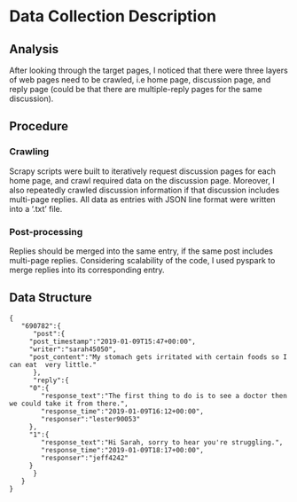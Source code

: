 # Data Collection Description

## Analysis
	
After looking through the target pages, I noticed that there were three layers of web pages need to be crawled, i.e home page, discussion page, and reply page (could be that there are multiple-reply pages for the same discussion).

## Procedure

### Crawling

Scrapy scripts were built to iteratively request discussion pages for each home page, and crawl required data on the discussion page. Moreover, I also repeatedly crawled discussion information if that discussion includes multi-page replies. All data as entries with JSON line format were written into a ‘.txt’ file. 
	
### Post-processing

Replies should be merged into the same entry, if the same post includes multi-page replies. Considering scalability of the code, I used pyspark to merge replies into its corresponding entry.

## Data Structure

	{  
	   "690782":{  
	      "post":{  
		 "post_timestamp":"2019-01-09T15:47+00:00",
		 "writer":"sarah45050",
		 "post_content":"My stomach gets irritated with certain foods so I can eat  very little."
	      },
	      "reply":{  
		 "0":{  
		    "response_text":"The first thing to do is to see a doctor then we could take it from there.",
		    "response_time":"2019-01-09T16:12+00:00",
		    "responser":"lester90053"
		 },
		 "1":{  
		    "response_text":"Hi Sarah, sorry to hear you're struggling.",
		    "response_time":"2019-01-09T18:17+00:00",
		    "responser":"jeff4242"
		 }
	      }
	   }
	}

